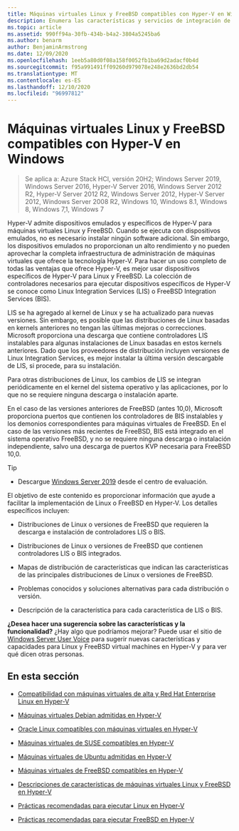 ```yaml
---
title: Máquinas virtuales Linux y FreeBSD compatibles con Hyper-V en Windows
description: Enumera las características y servicios de integración de Linux que se incluyen en cada versión
ms.topic: article
ms.assetid: 990ff94a-30fb-434b-b4a2-3804a5245ba6
ms.author: benarm
author: BenjaminArmstrong
ms.date: 12/09/2020
ms.openlocfilehash: 1eeb5a80d0f08a158f0052fb1ba69d2adacf0b4d
ms.sourcegitcommit: f95a991491ff09260d979078e248e2636bd2db54
ms.translationtype: MT
ms.contentlocale: es-ES
ms.lasthandoff: 12/10/2020
ms.locfileid: "96997812"
---
```

# <a name="supported-linux-and-freebsd-virtual-machines-for-hyper-v-on-windows"></a>Máquinas virtuales Linux y FreeBSD compatibles con Hyper-V en Windows

>Se aplica a: Azure Stack HCl, versión 20H2; Windows Server 2019, Windows Server 2016, Hyper-V Server 2016, Windows Server 2012 R2, Hyper-V Server 2012 R2, Windows Server 2012, Hyper-V Server 2012, Windows Server 2008 R2, Windows 10, Windows 8.1, Windows 8, Windows 7,1, Windows 7

Hyper-V admite dispositivos emulados y específicos de Hyper-V para máquinas virtuales Linux y FreeBSD. Cuando se ejecuta con dispositivos emulados, no es necesario instalar ningún software adicional. Sin embargo, los dispositivos emulados no proporcionan un alto rendimiento y no pueden aprovechar la completa infraestructura de administración de máquinas virtuales que ofrece la tecnología Hyper-V. Para hacer un uso completo de todas las ventajas que ofrece Hyper-V, es mejor usar dispositivos específicos de Hyper-V para Linux y FreeBSD. La colección de controladores necesarios para ejecutar dispositivos específicos de Hyper-V se conoce como Linux Integration Services (LIS) o FreeBSD Integration Services (BIS).

LIS se ha agregado al kernel de Linux y se ha actualizado para nuevas versiones. Sin embargo, es posible que las distribuciones de Linux basadas en kernels anteriores no tengan las últimas mejoras o correcciones. Microsoft proporciona una descarga que contiene controladores LIS instalables para algunas instalaciones de Linux basadas en estos kernels anteriores. Dado que los proveedores de distribución incluyen versiones de Linux Integration Services, es mejor instalar la última versión descargable de LIS, si procede, para su instalación.

Para otras distribuciones de Linux, los cambios de LIS se integran periódicamente en el kernel del sistema operativo y las aplicaciones, por lo que no se requiere ninguna descarga o instalación aparte.

En el caso de las versiones anteriores de FreeBSD (antes 10,0), Microsoft proporciona puertos que contienen los controladores de BIS instalables y los demonios correspondientes para máquinas virtuales de FreeBSD. En el caso de las versiones más recientes de FreeBSD, BIS está integrado en el sistema operativo FreeBSD, y no se requiere ninguna descarga o instalación independiente, salvo una descarga de puertos KVP necesaria para FreeBSD 10,0.

> [!TIP]
> - Descargue [Windows Server 2019](https://www.microsoft.com/evalcenter/evaluate-windows-server-2019) desde el centro de evaluación.

El objetivo de este contenido es proporcionar información que ayude a facilitar la implementación de Linux o FreeBSD en Hyper-V. Los detalles específicos incluyen:

* Distribuciones de Linux o versiones de FreeBSD que requieren la descarga e instalación de controladores LIS o BIS.

* Distribuciones de Linux o versiones de FreeBSD que contienen controladores LIS o BIS integrados.

* Mapas de distribución de características que indican las características de las principales distribuciones de Linux o versiones de FreeBSD.

* Problemas conocidos y soluciones alternativas para cada distribución o versión.

* Descripción de la característica para cada característica de LIS o BIS.

**¿Desea hacer una sugerencia sobre las características y la funcionalidad?** ¿Hay algo que podríamos mejorar? Puede usar el sitio de [Windows Server User Voice](https://windowsserver.uservoice.com/forums/295062-linux-support) para sugerir nuevas características y capacidades para Linux y FreeBSD virtual machines en Hyper-V y para ver qué dicen otras personas.

## <a name="in-this-section"></a>En esta sección

* [Compatibilidad con máquinas virtuales de alta y Red Hat Enterprise Linux en Hyper-V](Supported-CentOS-and-Red-Hat-Enterprise-Linux-virtual-machines-on-Hyper-V.md)

* [Máquinas virtuales Debian admitidas en Hyper-V](Supported-Debian-virtual-machines-on-Hyper-V.md)

* [Oracle Linux compatibles con máquinas virtuales en Hyper-V](Supported-Oracle-Linux-virtual-machines-on-Hyper-V.md)

* [Máquinas virtuales de SUSE compatibles en Hyper-V](Supported-SUSE-virtual-machines-on-Hyper-V.md)

* [Máquinas virtuales de Ubuntu admitidas en Hyper-V](Supported-Ubuntu-virtual-machines-on-Hyper-V.md)

* [Máquinas virtuales de FreeBSD compatibles en Hyper-V](Supported-FreeBSD-virtual-machines-on-Hyper-V.md)

* [Descripciones de características de máquinas virtuales Linux y FreeBSD en Hyper-V](Feature-Descriptions-for-Linux-and-FreeBSD-virtual-machines-on-Hyper-V.md)

* [Prácticas recomendadas para ejecutar Linux en Hyper-V](Best-Practices-for-running-Linux-on-Hyper-V.md)

* [Prácticas recomendadas para ejecutar FreeBSD en Hyper-V](Best-practices-for-running-FreeBSD-on-Hyper-V.md)
